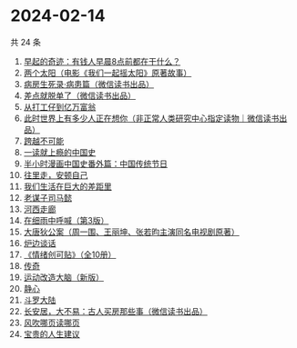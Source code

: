 # 2024-02-14

共 24 条

<!-- BEGIN WEREAD -->
<!-- 最后更新时间 2024-02-14 07:03:33 +0800 -->
1. [早起的奇迹：有钱人早晨8点前都在干什么？](https://weread.qq.com/web/bookDetail/0bb32090813ab7e9eg011a71)
1. [两个太阳（电影《我们一起摇太阳》原著故事）](https://weread.qq.com/web/bookDetail/2bb32670813ab881bg014410)
1. [病房生死录·病患篇（微信读书出品）](https://weread.qq.com/web/bookDetail/23732ef0813ab8810g0134f0)
1. [差点就脱单了（微信读书出品）](https://weread.qq.com/web/bookDetail/da332870813ab8849g01358c)
1. [从打工仔到亿万富翁](https://weread.qq.com/web/bookDetail/aaf326a0813ab8844g01638c)
1. [此时世界上有多少人正在想你（非正常人类研究中心指定读物｜微信读书出品）](https://weread.qq.com/web/bookDetail/fd332bf0813ab86ebg0163d8)
1. [跨越不可能](https://weread.qq.com/web/bookDetail/229326d0813ab7dbcg017770)
1. [一读就上瘾的中国史](https://weread.qq.com/web/bookDetail/8ac32ef0720f5b4c8ac9ad3)
1. [半小时漫画中国史番外篇：中国传统节日](https://weread.qq.com/web/bookDetail/b4132bb0719db176b41f10e)
1. [往里走，安顿自己](https://weread.qq.com/web/bookDetail/80032d40813ab71b8g012ac6)
1. [我们生活在巨大的差距里](https://weread.qq.com/web/bookDetail/286329405b40f728668c477)
1. [老谋子司马懿](https://weread.qq.com/web/bookDetail/32432960813ab7371g0164e6)
1. [河西走廊](https://weread.qq.com/web/bookDetail/de932a80813ab881eg014870)
1. [在细雨中呼喊（第3版）](https://weread.qq.com/web/bookDetail/801324d05cbba380129b0a1)
1. [大唐狄公案（周一围、王丽坤、张若昀主演同名电视剧原著）](https://weread.qq.com/web/bookDetail/1ac32f70813ab789bg014cf9)
1. [炉边谈话](https://weread.qq.com/web/bookDetail/a9532f107165dfa5a95fc2d)
1. [《情绪创可贴》（全10册）](https://weread.qq.com/web/bookDetail/957327b0813ab7027g010fa0)
1. [传奇](https://weread.qq.com/web/bookDetail/89532630813ab779fg011515)
1. [运动改造大脑（新版）](https://weread.qq.com/web/bookDetail/1f4326e0813ab7e0fg0167ca)
1. [静心](https://weread.qq.com/web/bookDetail/57c321105cfa9357c349702)
1. [斗罗大陆](https://weread.qq.com/web/bookDetail/3f832f105724353f8a62cda)
1. [长安居，大不易：古人买房那些事（微信读书出品）](https://weread.qq.com/web/bookDetail/3e232bb0813ab882eg0178b9)
1. [风吹哪页读哪页](https://weread.qq.com/web/bookDetail/e53328e0813ab84e1g016bd3)
1. [宝贵的人生建议](https://weread.qq.com/web/bookDetail/a2c32190813ab822fg014a9a)
<!-- END WEREAD -->